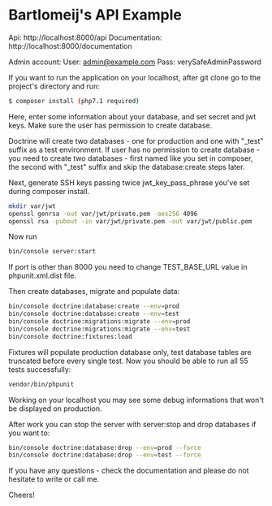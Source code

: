 # Bartlomeij's API Example

Api: http://localhost:8000/api
Documentation: http://localhost:8000/documentation

Admin account:
User: admin@example.com
Pass: verySafeAdminPassword

If you want to run the application on your localhost, after git clone go to the project's directory and run:
```sh
$ composer install (php7.1 required)
```
Here, enter some information about your database, and set secret and jwt keys. Make sure the user
has permission to create database.

Doctrine will create two databases - one for production and one with "_test" suffix as a test environment. If user has no permission to create database - you need to create two databases - first named like you set in composer, the second with "_test" suffix and skip the database:create steps later.

Next, generate SSH keys passing twice jwt_key_pass_phrase you've set during composer install.
```sh
mkdir var/jwt
openssl genrsa -out var/jwt/private.pem -aes256 4096
openssl rsa -pubout -in var/jwt/private.pem -out var/jwt/public.pem
```
Now run
```sh
bin/console server:start
```
If port is other than 8000 you need to change TEST_BASE_URL value in phpunit.xml.dist file.

Then create databases, migrate and populate data:
```sh
bin/console doctrine:database:create --env=prod
bin/console doctrine:database:create --env=test
bin/console doctrine:migrations:migrate --env=prod
bin/console doctrine:migrations:migrate --env=test
bin/console doctrine:fixtures:load
```
Fixtures will populate production database only, test database tables are truncated before every single test. Now you should be able to run all 55 tests successfully:
```sh
vendor/bin/phpunit
```
Working on your localhost you may see some debug informations that won't be displayed on production.

After work you can stop the server with server:stop and drop databases if you want to:
```sh
bin/console doctrine:database:drop --env=prod --force
bin/console doctrine:database:drop --env=test --force
```
If you have any questions - check the documentation and please do not hesitate to write or call me.

Cheers!